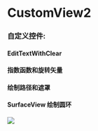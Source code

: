 # CustomView2

### 自定义控件:
#### EditTextWithClear 
#### 指数函数和旋转矢量
#### 绘制路径和遮罩
#### SurfaceView 绘制圆环

![](Screenshot_1614246192.png)
